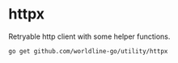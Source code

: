 # httpx

Retryable http client with some helper functions.

```sh
go get github.com/worldline-go/utility/httpx
```
